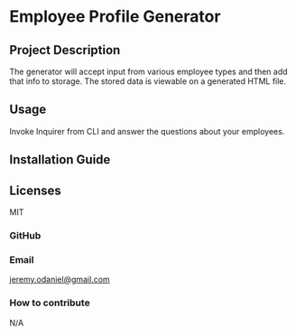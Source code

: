  # Employee Profile Generator

  ## Project Description
  The generator will accept input from various employee types and then add that info to storage. The stored data is viewable on a generated HTML file.

  ## Usage
  Invoke Inquirer from CLI and answer the questions about your employees.

  ## Installation Guide
  

  ## Licenses
  MIT

  ### GitHub
  

  ### Email
  jeremy.odaniel@gmail.com

  ### How to contribute
  N/A


